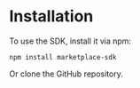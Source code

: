 # Installation

To use the SDK, install it via npm:

```
npm install marketplace-sdk
```

Or clone the GitHub repository.